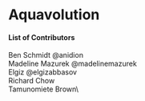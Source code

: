 # Aquavolution
#### List of Contributors
Ben Schmidt @anidion\
Madeline Mazurek @madelinemazurek\
Elgiz @elgizabbasov\
Richard Chow\
Tamunomiete Brown\

